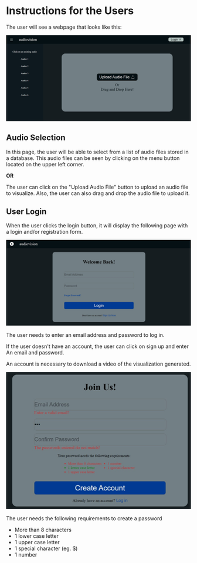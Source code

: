 # Instructions for the Users

The user will see a webpage that looks like this:

![upload page design](https://github.com/poke8014/CS161/blob/main/docs/app_users/images_docs/upload_page.jpg)


## Audio Selection

In this page, the user will be able to select from a list of audio files stored in a database. This
audio files can be seen by clicking on the menu button located on the upper left corner.

**OR**

The user can click on the "Upload Audio File" button to upload an audio file to visualize. Also,
the user can also drag and drop the audio file to upload it.


## User Login

When the user clicks the login button, it will display the following page with a login and/or registration form.

![login page design](https://github.com/poke8014/CS161/blob/main/docs/app_users/images_docs/login_signup_page.jpg)

The user needs to enter an email address and password to log in.

If the user doesn't have an account, the user can click on sign up and enter
An email and password.

An account is necessary to download a video of the visualization generated.

![user_validation](https://github.com/poke8014/CS161/blob/main/docs/app_users/images_docs/user_validation.jpg)

The user needs the following requirements to create a password
  - More than 8 characters
  - 1 lower case letter
  - 1 upper case letter
  - 1 special character (eg. $)
  - 1 number
  
